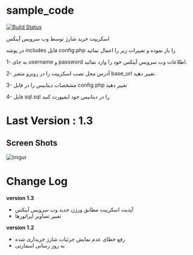 # sample_code
[![Build Status](https://travis-ci.org/travispessetto/script-updater-for-php.svg?branch=master)](https://inax.ir/?p=561)

اسکریپت خرید شارژ توسط وب سرویس آینکس

در پوشه includes فایل config.php را باز نموده و تعییرات زیر را اعمال نمائید

1- به جای username و password اطلاعات وب سرویس آینکس خود را وارد نمائید.

2- آدرس محل نصب اسکریپت را در روبرو متغیر base_url تغییر دهید.

3- مشخصات دیتابیس را در فایل config.php تغییر دهید

4- فایل sql.sql را در دیتابیس خود ایمپورت کنید

# Last Version : 1.3


## Screen Shots

![Imgur](https://img.inax.ir/2021/03/inax_sample_script.png)

# Change Log
**version 1.3**
- آپدیت اسکریپت مطابق ورژن جدید وب سرویس آینکس
- تغییر تصاویر اپراتورها

**version 1.2**
- رفع خطای عدم نمایش جزئیات شارژ خریداری شده
- به روز رسانی اسمارتی